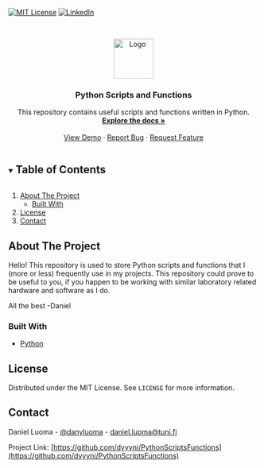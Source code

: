 <!--
*** Thanks for checking out the Best-README-Template. If you have a suggestion
*** that would make this better, please fork the repo and create a pull request
*** or simply open an issue with the tag "enhancement".
*** Thanks again! Now go create something AMAZING! :D
***
***
***
*** To avoid retyping too much info. Do a search and replace for the following:
*** github_username, repo_name, twitter_handle, email, project_title, project_description
-->



<!-- PROJECT SHIELDS -->
<!--
*** I'm using markdown "reference style" links for readability.
*** Reference links are enclosed in brackets [ ] instead of parentheses ( ).
*** See the bottom of this document for the declaration of the reference variables
*** for contributors-url, forks-url, etc. This is an optional, concise syntax you may use.
*** https://www.markdownguide.org/basic-syntax/#reference-style-links
-->
[![MIT License][license-shield]][license-url]
[![LinkedIn][linkedin-shield]][linkedin-url]



<!-- PROJECT LOGO -->
<br />
<p align="center">
  <a href="https://github.com/dyyyni/PythonScriptsFunctions">
    <img src="images/logo.png" alt="Logo" width="80" height="80">
  </a>

  <h3 align="center">Python Scripts and Functions</h3>

  <p align="center">
    This repository contains useful scripts and functions written in Python.
    <br />
    <a href="https://github.com/dyyyni/PythonScriptsFunctions"><strong>Explore the docs »</strong></a>
    <br />
    <br />
    <a href="https://github.com/dyyyni/PythonScriptsFunctions">View Demo</a>
    ·
    <a href="https://github.com/dyyyni/PythonScriptsFunctions/issues">Report Bug</a>
    ·
    <a href="https://github.com/dyyyni/PythonScriptsFunctions/issues">Request Feature</a>
  </p>
</p>



<!-- TABLE OF CONTENTS -->
<details open="open">
  <summary><h2 style="display: inline-block">Table of Contents</h2></summary>
  <ol>
    <li>
      <a href="#about-the-project">About The Project</a>
      <ul>
        <li><a href="#built-with">Built With</a></li>
      </ul>
    </li>
    <li><a href="#license">License</a></li>
    <li><a href="#contact">Contact</a></li>
  </ol>
</details>



<!-- ABOUT THE PROJECT -->
## About The Project

Hello! This repository is used to store Python scripts and functions that I (more or less) frequently use in my projects.
This repository could prove to be useful to you, if you happen to be working with similar laboratory related hardware and software as I do.

All the best
-Daniel


### Built With

* [Python](https://www.python.org/)


<!-- LICENSE -->
## License

Distributed under the MIT License. See `LICENSE` for more information.



<!-- CONTACT -->
## Contact

Daniel Luoma - [@danyluoma](https://twitter.com/danyluoma) - daniel.luoma@tuni.fi

Project Link: [https://github.com/dyyyni/PythonScriptsFunctions](https://github.com/dyyyni/PythonScriptsFunctions)



<!-- MARKDOWN LINKS & IMAGES -->
<!-- https://www.markdownguide.org/basic-syntax/#reference-style-links -->
[license-shield]: https://img.shields.io/github/license/dyyyni/repo.svg?style=for-the-badge
[license-url]: https://github.com/dyyyni/repo/blob/main/LICENSE.txt
[linkedin-shield]: https://img.shields.io/badge/-LinkedIn-black.svg?style=for-the-badge&logo=linkedin&colorB=555
[linkedin-url]: https://linkedin.com/in/luomadaniel